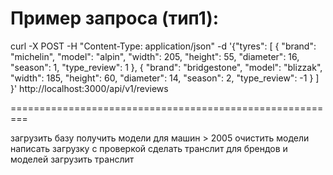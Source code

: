 Пример запроса (тип1):
=================================================

curl -X POST -H "Content-Type: application/json"      -d '{"tyres": [
{
"brand": "michelin",
"model": "alpin",
"width": 205,
"height": 55,
"diameter": 16,
"season": 1,
"type_review": 1
},
{
"brand": "bridgestone",
"model": "blizzak",
"width": 185,
"height": 60,
"diameter": 14,
"season": 2,
"type_review": -1
}
]
}'       http://localhost:3000/api/v1/reviews

=========================================================


загрузить базу
получить модели для машин > 2005
очистить модели
написать загрузку с проверкой
сделать транслит для брендов и моделей
загрузить транслит
